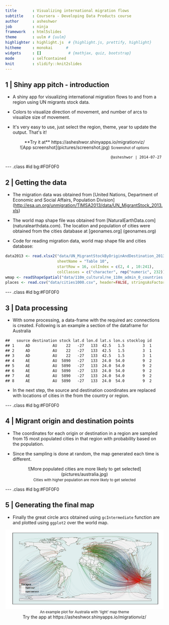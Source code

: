 ```yaml
---
title       : Visualizing international migration flows
subtitle    : Coursera - Developing Data Products course
author      : asheshwor
job         : ninja
framework   : html5slides
theme       : uulm # {uulm}
highlighter : highlight.js  # {highlight.js, prettify, highlight}
hitheme     : monokai      # 
widgets     : []            # {mathjax, quiz, bootstrap}
mode        : selfcontained
knit        : slidify::knit2slides
---
```


## 1 | Shiny app pitch - introduction

* A shiny app for visualizing international migration flows to and from a region using UN migrants stock data.

* Colors to visualize direction of movement, and number of arcs to visualize size of movement.

* It's very easy to use, just select the region, theme, year to update the output. That's it!

<center>**Try it at** https://asheshwor.shinyapps.io/migrationviz/</center>

<center>![App screenshot](pictures/screenshot.jpg)
<small>Screenshot of options</small></center>
<pre align='right'><small>@asheshwor | 2014-07-27 </small></pre>

--- .class #id bg:#F0F0F0

## 2 | Getting the data

* The migration data was obtained from [United Nations, Department of Economic and Social Affairs, Population Division] (http://esa.un.org/unmigration/TIMSA2013/data/UN_MigrantStock_2013.xls)

* The world map shape file was obtained from [NaturalEarthData.com] (naturalearthdata.com). The location and population of cities were obtained from the cities database at [geonames.org] (geonames.org)

* Code for reading migration data, world map shape file and cities database:


```r
data2013 <- read.xlsx2("data/UN_MigrantStockByOriginAndDestination_2013.xls",
                       sheetName = "Table 10",
                       startRow = 16, colIndex = c(2, 4 , 10:241),
                       colClasses = c("character", rep("numeric", 232)))
wmap <- readShapeSpatial("data/110m_cultural/ne_110m_admin_0_countries.shp")
places <- read.csv("data/cities1000.csv", header=FALSE, stringsAsFactors=FALSE)
```

--- .class #id bg:#F0F0F0

## 3 | Data processing

* With some processing, a data-frame with the required arc connections is created. Following is an example a section of the dataframe for Australia


```
##   source destination stock lat.d lon.d lat.s lon.s stocklog id
## 1     AD          AU    22   -27   133  42.5   1.5        3  1
## 2     AD          AU    22   -27   133  42.5   1.5        3  1
## 3     AD          AU    22   -27   133  42.5   1.5        3  1
## 4     AE          AU  5890   -27   133  24.0  54.0        9  2
## 5     AE          AU  5890   -27   133  24.0  54.0        9  2
## 6     AE          AU  5890   -27   133  24.0  54.0        9  2
## 7     AE          AU  5890   -27   133  24.0  54.0        9  2
## 8     AE          AU  5890   -27   133  24.0  54.0        9  2
```

* In the next step, the source and destination coordinates are replaced with locations of cities in the from the country or region.

--- .class #id bg:#F0F0F0

## 4 | Migrant origin and destination points

* The coordinates for each origin or destination in a region are sampled from 15 most populated cities in that region with probability based on the population.

* Since the sampling is done at random, the map generated each time is different.

<center>![More populated cities are more likely to get selected](pictures/australia.jpg)</center>
<center><small>Cities with higher population are more likely to get selected</small></center>

--- .class #id bg:#F0F0F0

## 5 | Generating the final map

* Finally the great circle arcs obtained using ```gcIntermediate``` function are and plotted using ```ggplot2``` over the world map.

<img src="assets/fig/final-plot.png" title="plot of chunk final-plot" alt="plot of chunk final-plot" style="display: block; margin: auto;" />

<center><small>An example plot for Australia with 'light' map theme</small></center>

<center>Try the app at https://asheshwor.shinyapps.io/migrationviz/</center>
